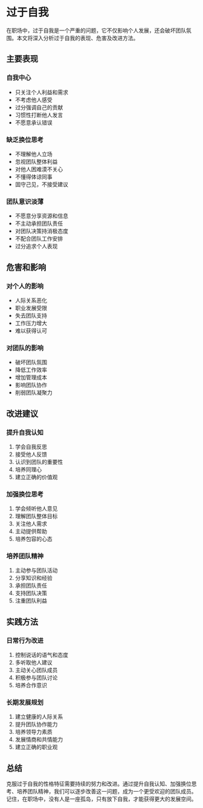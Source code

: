 # 过于自我

在职场中，过于自我是一个严重的问题，它不仅影响个人发展，还会破坏团队氛围。本文将深入分析过于自我的表现、危害及改进方法。

## 主要表现

### 自我中心
- 只关注个人利益和需求
- 不考虑他人感受
- 过分强调自己的贡献
- 习惯性打断他人发言
- 不愿意承认错误

### 缺乏换位思考
- 不理解他人立场
- 忽视团队整体利益
- 对他人困难漠不关心
- 不懂得体谅同事
- 固守己见，不接受建议

### 团队意识淡薄
- 不愿意分享资源和信息
- 不主动承担团队责任
- 对团队决策持消极态度
- 不配合团队工作安排
- 过分追求个人表现

## 危害和影响

### 对个人的影响
- 人际关系恶化
- 职业发展受限
- 失去团队支持
- 工作压力增大
- 难以获得认可

### 对团队的影响
- 破坏团队氛围
- 降低工作效率
- 增加管理成本
- 影响团队协作
- 削弱团队凝聚力

## 改进建议

### 提升自我认知
1. 学会自我反思
2. 接受他人反馈
3. 认识到团队的重要性
4. 培养同理心
5. 建立正确的价值观

### 加强换位思考
1. 学会倾听他人意见
2. 理解团队整体目标
3. 关注他人需求
4. 主动提供帮助
5. 培养包容的心态

### 培养团队精神
1. 主动参与团队活动
2. 分享知识和经验
3. 承担团队责任
4. 支持团队决策
5. 注重团队利益

## 实践方法

### 日常行为改进
1. 控制说话的语气和态度
2. 多听取他人建议
3. 主动关心团队成员
4. 积极参与团队讨论
5. 培养合作意识

### 长期发展规划
1. 建立健康的人际关系
2. 提升团队协作能力
3. 培养领导力素质
4. 发展情商和共情能力
5. 建立正确的职业观

## 总结

克服过于自我的性格特征需要持续的努力和改进。通过提升自我认知、加强换位思考、培养团队精神，我们可以逐步改善这一问题，成为一个更受欢迎的团队成员。记住，在职场中，没有人是一座孤岛，只有放下自我，才能获得更大的发展空间。